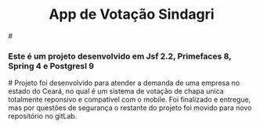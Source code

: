 <h1 align="center">App de Votação Sindagri</h1>
#
<h3>Este é um projeto desenvolvido em Jsf 2.2, Primefaces 8,  Spring 4 e Postgresl 9</h3>
#
Projeto foi desenvolvido para atender a demanda de uma empresa no estado do Ceará, no qual é um sistema de votação de chapa unica totalmente reponsivo e compativel com o mobile.
Foi finalizado e entregue, mas por questões de segurança o restante do projeto foi movido para novo repositório no gitLab.</p>
